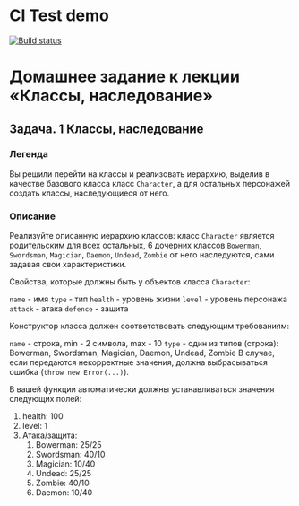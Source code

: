 # CI Test demo
[![Build status](https://ci.appveyor.com/api/projects/status/1ibdml8it9hlxqns?svg=true)](https://ci.appveyor.com/project/Natasha01013/ajs-hw5-task1-classes)

# Домашнее задание к лекции «Классы, наследование»
## Задача. 1 Классы, наследование

### Легенда
Вы решили перейти на классы и реализовать иерархию, выделив в качестве базового класса класс `Character`, а для остальных персонажей создать классы, наследующиеся от него.

### Описание
Реализуйте описанную иерархию классов: класс `Character` является родительским для всех остальных, 6 дочерних классов `Bowerman`, `Swordsman`, `Magician`, `Daemon`, `Undead`, `Zombie` от него наследуются, сами задавая свои характеристики. 

Свойства, которые должны быть у объектов класса `Character`: 

`name` - имя 
`type` - тип 
`health` - уровень жизни 
`level` - уровень персонажа 
`attack` - атака 
`defence` - защита 

Конструктор класса должен соответствовать следующим требованиям:  

`name` - строка, min - 2 символа, max - 10 
`type` - один из типов (строка): Bowerman, Swordsman, Magician, Daemon, Undead, Zombie 
В случае, если передаются некорректные значения, должна выбрасываться ошибка (`throw new Error(...)`). 

В вашей функции автоматически должны устанавливаться значения следующих полей: 

1. health: 100 
2. level: 1 
3. Атака/защита: 
    1. Bowerman: 25/25 
    2. Swordsman: 40/10 
    3. Magician: 10/40 
    4. Undead: 25/25 
    5. Zombie: 40/10 
    6. Daemon: 10/40 